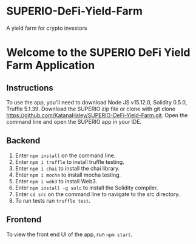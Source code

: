 # SUPERIO-DeFi-Yield-Farm
A yield farm for crypto investors

# Welcome to the SUPERIO DeFi Yield Farm Application

## Instructions
To use the app, you'll need to download Node JS v15.12.0, Solidity 0.5.0, Truffle 5.1.39.
Download the SUPERIO zip file or clone with git clone https://github.com/KatanaHaley/SUPERIO-DeFi-Yield-Farm.git.
Open the command line and open the SUPERIO app in your IDE.

## Backend
1. Enter `npm install` on the command line.
2. Enter `npm i truffle` to install truffle testing.
3. Enter `npm i chai` to install the chai library.
4. Enter `npm i mocha` to install mocha testing.
5. Enter `npm i web3` to install Web3.
6. Enter `npm install -g solc` to install the Solidity compiler.
7. Enter `cd src` on the command line to navigate to the src directory.
8. To run tests run `truffle test`.

## Frontend
To view the front end UI of the app, run `npm start`.

